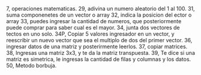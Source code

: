 7, operaciones matematicas.
29, adivina un numero aleatorio del 1 al 100.
31, suma componenetes de un vector o array
32, indica la posicion del ector o array
33, puedes ingresar la cantidad de numeros, que posteriormente puede comprar para saber cual es el mayor.
34, junta dos vectores de tectos en uno solo.
34P, Copiar 5 valores ingresador en un vector, y reescribir un nuevo vector que sea el multiplo de dos del primer vector.
36, ingresar datos de una matriz y posterirmente leerlos.
37, copiar matrices.
38, Ingresas una matriz 3x3, y te da la matriz transpuesta.
39, Te dice si una matriz es simetrica, le ingresas la cantidad de filas y columnas y los datos.
50, Metodo borbuja.

